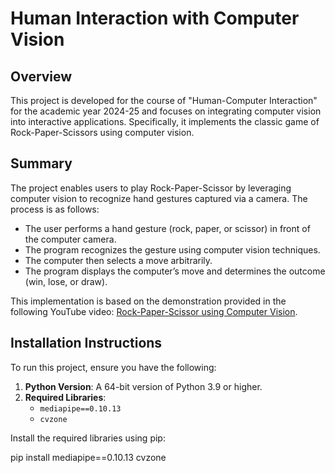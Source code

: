 # Human Interaction with Computer Vision

## Overview

This project is developed for the course of "Human-Computer Interaction" for the academic year 2024-25 and focuses on integrating computer vision into interactive applications. Specifically, it implements the classic game of Rock-Paper-Scissors using computer vision.

## Summary

The project enables users to play Rock-Paper-Scissor by leveraging computer vision to recognize hand gestures captured via a camera. The process is as follows:

- The user performs a hand gesture (rock, paper, or scissor) in front of the computer camera.
- The program recognizes the gesture using computer vision techniques.
- The computer then selects a move arbitrarily.
- The program displays the computer’s move and determines the outcome (win, lose, or draw).

This implementation is based on the demonstration provided in the following YouTube video: [Rock-Paper-Scissor using Computer Vision](https://www.youtube.com/watch?v=k2EahPgl0ho).

## Installation Instructions

To run this project, ensure you have the following:

1. **Python Version**: A 64-bit version of Python 3.9 or higher.
2. **Required Libraries**:
   - `mediapipe==0.10.13`
   - `cvzone`

Install the required libraries using pip:

pip install mediapipe==0.10.13 cvzone
